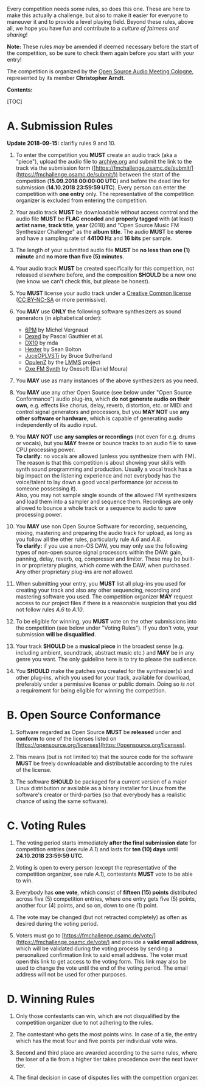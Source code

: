 <!--
.. title: The Competition Rules
.. slug: rules
.. date: 2018-09-03 20:09:39 UTC+02:00
.. tags:
.. category:
.. link:
.. description:
.. type: text
.. author: Christopher Arndt
-->

Every competition needs some rules, so does this one. These are here to make this actually a
challenge, but also to make it easier for everyone to maneuver it and to provide a level playing
field. Beyond these rules, above all, we hope you have fun and contribute to a *culture of fairness
and sharing*!

**Note:** These rules *may* be amended if deemed necessary before the start of the competition, so
be sure to check them again before you start with your entry!

The competition is organized by the [Open Source Audio Meeting Cologne](https://osamc.de),
represented by its member **Christopher Arndt**.

**Contents:**

[TOC]

# A. Submission Rules

**Update 2018-09-15:** clarifiy rules 9 and 10.

1. To enter the competition you **MUST** create an audio track (aka a "piece"), upload the audio
file to [archive.org](https://archive.org/create/) and submit the link to the track via the
submission form ([https://fmchallenge.osamc.de/submit/](https://fmchallenge.osamc.de/submit/))
between the start of the competition (**15.09.2018 00:00:00 UTC**) and before the dead line for
submission (**14.10.2018 23:59:59 UTC**). Every person can enter the competition with
**one entry** only. The representative of the competition organizer is excluded from entering the
competition.

2. Your audio track **MUST** be downloadable without access control and the audio file **MUST** be
**FLAC encoded** and **properly tagged** with (at least) **artist name**, **track title**, **year**
(2018) and "Open Source Music FM Synthesizer Challenge" as the **album title**. The audio **MUST**
be **stereo** and have a sampling rate of **44100 Hz** and **16 bits** per sample.

3. The length of your submitted audio file **MUST** be **no less than one (1) minute** and **no
more than five (5) minutes**.

4. Your audio track **MUST** be created specifically for this competition, not released elsewhere
before, and the composition **SHOULD** be a new one (we know we can't check this, but please be
honest).

5. You **MUST** license your audio track under a [Creative Common
license](https://creativecommons.org/choose/) ([CC
BY-NC-SA](https://creativecommons.org/licenses/by-nc-sa/4.0/) or more permissive).

6. You **MAY** use **ONLY** the following software synthesizers as sound generators (in
alphabetical order):

    * [6PM](http://sourceforge.net/projects/mv-6pm/) by Michel Vergnaud
    * [Dexed](http://asb2m10.github.io/dexed/) by Pascal Gauthier et al.
    * [DX10](http://mda.smartelectronix.com/) by mda
    * [Hexter](http://smbolton.com/hexter.html) by Sean Bolton
    * [JuceOPLVSTi](https://bsutherland.github.io/JuceOPLVSTi/) by Bruce Sutherland
    * [OpulenZ](http://linuxsynths.com/OpulenZPatchesDemos/opulenz.html) by the
      [LMMS](https://lmms.io/) project
    * [Oxe FM Synth](https://oxesoft.wordpress.com/) by Oxesoft (Daniel Moura)

7. You **MAY** use as many instances of the above synthesizers as you need.

8. You **MAY** use any other Open Source (see below under "Open Source Conformance") audio
plug-ins, which **do not generate audio on their own**, e.g. effects like chorus, delay, reverb,
distortion, etc. or MIDI and control signal generators and processors, but you **MAY NOT** use
**any other software or hardware**, which is capable of generating audio independently of its audio
input.

9. You **MAY NOT** use **any samples or recordings** (not even for e.g. drums or vocals), but you
   **MAY** freeze or bounce tracks to an audio file to save CPU processing power.<br/>
   **To clarify:** no vocals are allowed (unless you synthesize them with FM). The reason is that this
   competition is about showing your skills with synth sound programming and production. Usually a
   vocal track has a big impact on the listening experience and not everybody has the voice/talent
   to lay down a good vocal performance (or access to someone possessing it).<br>
   Also, you may not sample single sounds of the allowed FM synthesizers and load them into a
   sampler and sequence them. Recordings are only allowed to bounce a whole track or a sequence
   to audio to save processing power.

10. You **MAY** use non Open Source Software for recording, sequencing, mixing, mastering and
    preparing the audio track for upload, as long as you follow all the other rules, particularly
    rule *A.6* and *A.8*.<br/>
    **To clarify:** if you use a non-OS DAW, you may only use the following types of non-open
    source signal processors within the DAW: gain, panning, delay, reverb, eq, compressor and
    limiter. These may be built-in or proprietary plugins, which come with the DAW, when purchased.
    Any other proprietary plug-ins are *not* allowed.

11. When submitting your entry, you **MUST** list all plug-ins you used for creating your track and
also any other sequencing, recording and mastering software you used. The competition organizer
**MAY** request access to our project files if there is a reasonable suspicion that you did not
follow rules *A.6* to *A.10*.

12. To be eligible for winning, you **MUST** vote on the other submissions into the competition
(see below under "Voting Rules"). If you don't vote, your submission **will be disqualified**.

13. Your track **SHOULD** be a **musical piece** in the broadest sense (e.g. including ambient,
soundtrack, abstract music etc.) and **MAY** be in any genre you want. The only guideline here is
to try to please the audience.

14. You **SHOULD** make the patches you created for the synthesizer(s) and other plug-ins, which
you used for your track, available for download, preferably under a permissive license or public
domain. Doing so *is not* a requirement for being eligible for winning the competition.

# B. Open Source Conformance

1. Software regarded as Open Source **MUST** be **released** under and **conform** to one of the
licenses listed on [https://opensource.org/licenses](https://opensource.org/licenses).

2. This means (but is not limited to) that the source code for the software **MUST** be freely
downloadable and distributable according to the rules of the license.

3. The software **SHOULD** be packaged for a current version of a major Linux distribution or
available as a binary installer for Linux from the software's creator or third-parties (so that
everybody has a realistic chance of using the same software).

# C. Voting Rules

1. The voting period starts immediately **after the final submission date** for competition entries
(see rule *A.1*) and lasts for **ten (10) days** until **24.10.2018 23:59:59 UTC**.

2. Voting is open to every person (except the representative of the competition organizer, see
rule *A.1*), contestants **MUST** vote to be able to win.

3. Everybody has **one vote**, which consist of **fifteen (15) points** distributed across five (5)
competition entries, where one entry gets five (5) points, another four (4) points, and so on, down
to one (1) point.

4. The vote may be changed (but not retracted completely) as often as desired during the voting
period.

5. Voters must go to [https://fmchallenge.osamc.de/vote/](https://fmchallenge.osamc.de/vote/) and
provide a **valid email address**, which will be validated during the voting process by sending a
personalized confirmation link to said email address. The voter must open this link to get access
to the voting form. This link may also be used to change the vote until the end of the voting
period. The email address will not be used for other purposes.

# D. Winning Rules

1. Only those contestants can win, which are not disqualified by the competition organizer due to
not adhering to the rules.

2. The contestant who gets the most points wins. In case of a tie, the entry which has the most
four and five points per individual vote wins.

3. Second and third place are awarded according to the same rules, where the loser of a tie from a
higher tier takes precedence over the next lower tier.

4. The final decision in case of disputes lies with the competition organizer.
